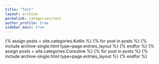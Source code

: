 ```yaml
---
title: "Test"
layout: archive
permalink: categories/test
author_profile: true
sidebar_main: true
---
```



{% assign posts = site.categories.Kotlin %}
{% for post in posts %}
{% include archive-single.html type=page.entries_layout %}
{% endfor %}
{% assign posts = site.categories.Coroutine %}
{% for post in posts %}
{% include archive-single.html type=page.entries_layout %} 
{% endfor %}
